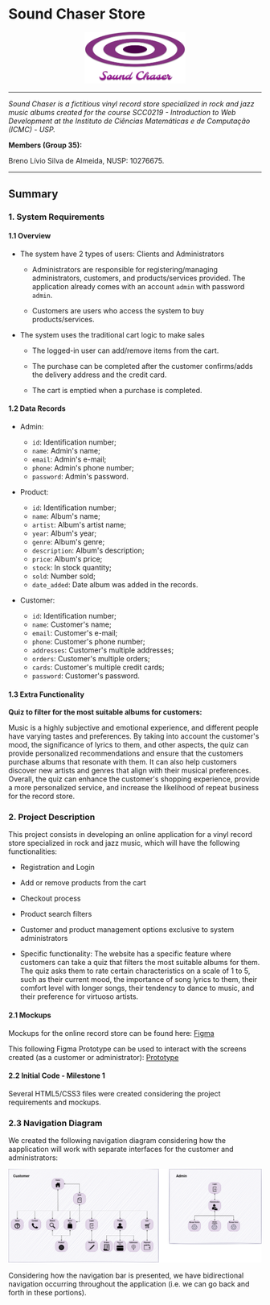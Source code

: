 # Sound Chaser Store

<p align="center">
<img src="https://raw.githubusercontent.com/brenoslivio/Sound-Chaser-Store/main/src/imgs/logo.png" alt="alt text" width="200"/>
</p>

---

*Sound Chaser is a fictitious vinyl record store specialized in rock and jazz music albums created for the course SCC0219 - Introduction to Web Development at the Instituto de Ciências Matemáticas e de Computação (ICMC) - USP.*

**Members (Group 35):**

Breno Lívio Silva de Almeida, NUSP: 10276675.

---

## Summary

### 1. System Requirements

#### 1.1 Overview

- The system have 2 types of users: Clients and Administrators

    - Administrators are responsible for registering/managing administrators, customers, and products/services provided. The application already comes with an account `admin` with password `admin`.
    
    - Customers are users who access the system to buy products/services.

- The system uses the traditional cart logic to make sales

    - The logged-in user can add/remove items from the cart.

    - The purchase can be completed after the customer confirms/adds the delivery address and the credit card.

    - The cart is emptied when a purchase is completed.

#### 1.2 Data Records

- Admin:
    - `id`: Identification number;
    - `name`: Admin's name;
    - `email`: Admin's e-mail;
    - `phone`: Admin's phone number;
    - `password`: Admin's password.

- Product:
    - `id`: Identification number;
    - `name`: Album's name;
    - `artist`: Album's artist name;
    - `year`: Album's year;
    - `genre`: Album's genre;
    - `description`: Album's description;
    - `price`: Album's price;
    - `stock`: In stock quantity;
    - `sold`: Number sold;
    - `date_added`: Date album was added in the records.

- Customer:
    - `id`: Identification number;
    - `name`: Customer's name;
    - `email`: Customer's e-mail;
    - `phone`: Customer's phone number;
    - `addresses`: Customer's multiple addresses;
    - `orders`: Customer's multiple orders;
    - `cards`: Customer's multiple credit cards;
    - `password`: Customer's password.

#### 1.3 Extra Functionality

**Quiz to filter for the most suitable albums for customers:**

Music is a highly subjective and emotional experience, and different people have varying tastes and preferences. By taking into account the customer's mood, the significance of lyrics to them, and other aspects, the quiz can provide personalized recommendations and ensure that the customers purchase albums that resonate with them. It can also help customers discover new artists and genres that align with their musical preferences. Overall, the quiz can enhance the customer's shopping experience, provide a more personalized service, and increase the likelihood of repeat business for the record store.

### 2. Project Description

This project consists in developing an online application for a vinyl record store specialized in rock and jazz music, which will have the following functionalities:

- Registration and Login

- Add or remove products from the cart
    
- Checkout process
    
- Product search filters
    
- Customer and product management options exclusive to system administrators
    
- Specific functionality: The website has a specific feature where customers can take a quiz that filters the most suitable albums for them. The quiz asks them to rate certain characteristics on a scale of 1 to 5, such as their current mood, the importance of song lyrics to them, their comfort level with longer songs, their tendency to dance to music, and their preference for virtuoso artists.

#### 2.1 Mockups

Mockups for the online record store can be found here: [Figma](https://www.figma.com/file/3NG7gNkuU3mJkgFEOOjkbA/Sound-Chaser---Web-Page?node-id=0%3A1&t=57xBtVx9HQDN2bnt-1)

This following Figma Prototype can be used to interact with the screens created (as a customer or administrator): [Prototype](https://www.figma.com/proto/3NG7gNkuU3mJkgFEOOjkbA/Sound-Chaser---Web-Page?node-id=2-5&scaling=min-zoom&page-id=0%3A1&starting-point-node-id=2%3A5&show-proto-sidebar=1)

#### 2.2 Initial Code - Milestone 1

Several HTML5/CSS3 files were created considering the project requirements and mockups.

### 2.3 Navigation Diagram

We created the following navigation diagram considering how the aapplication will work with separate interfaces for the customer and administrators:

![Nav Diagram](./src/imgs/nav_diagram.png)

Considering how the navigation bar is presented, we have bidirectional navigation occurring throughout the application (i.e. we can go back and forth in these portions).